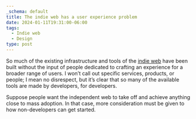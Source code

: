```yaml
---
_schema: default
title: The indie web has a user experience problem
date: 2024-01-11T19:31:00-06:00
tags:
  - Indie web
  - Design
type: post
---
```


So much of the existing infrastructure and tools of the <a href="https://indieweb.org/" target="_blank" rel="noopener">indie web</a> have been built without the input of people dedicated to crafting an experience for a broader range of users. I won’t call out specific services, products, or people; I mean no disrespect, but it’s clear that so many of the available tools are made by developers, for developers.

Suppose people want the independent web to take off and achieve anything close to mass adoption. In that case, more consideration must be given to how non-developers can get started.

